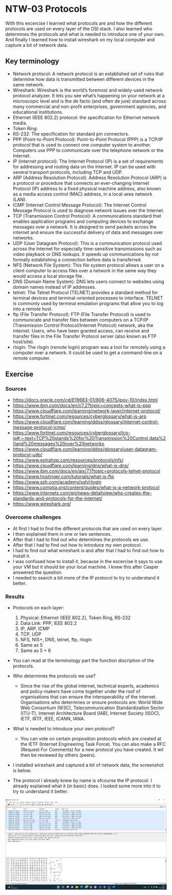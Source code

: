 # NTW-03 Protocols
With this excercise I learned what  protocols are and how the different protocols are used on every layer of the OSI stack. I also learned who determines the protocols and what is needed to introduce one of your own. And finally I learned how to install wireshark on my local computer and capture a bit of network data.    

## Key terminology
- Network protocol: A network protocol is an established set of rules that determine how data is transmitted between different devices in the same network. 
- Wireshark: Wireshark is the world’s foremost and widely-used network protocol analyzer. It lets you see what’s happening on your network at a microscopic level and is the de facto (and often de jure) standard across many commercial and non-profit enterprises, government agencies, and educational institutions.  
- Ethernet (IEEE 802.2) protocol: the specification for Ethernet network media.
- Token Ring: 
- RS-232: The specification for standard pin connectors.
- PPP (Point-to-Point Protocol): Point-to-Point Protocol (PPP) is a TCP/IP protocol that is used to connect one computer system to another. Computers use PPP to communicate over the telephone network or the Internet.
- IP (internet protocol): The Internet Protocol (IP) is a set of requirements for addressing and routing data on the Internet. IP can be used with several transport protocols, including TCP and UDP.   
- ARP (Address Resolution Protocol): Address Resolution Protocol (ARP) is a protocol or procedure that connects an ever-changing Internet Protocol (IP) address to a fixed physical machine address, also known as a media access control (MAC) address, in a local-area network (LAN).  
- ICMP (Internet Control Message Protocol): The Internet Control Message Protocol is used to diagnose network issues over the Internet.
- TCP (Transmission Control Protocol): A communications standard that enables application programs and computing devices to exchange messages over a network. It is designed to send packets across the internet and ensure the successful delivery of data and messages over networks.
- UDP (User Datagram Protocol): This is a communication protocol used across the Internet for especially time-sensitive transmissions such as video playback or DNS lookups. It speeds up communications by not formally establishing a connection before data is transferred.  
- NFS (Network File System): This file system protocol allows a user on a client computer to access files over a network in the same way they would access a local storage file.  
- DNS (Domain Name System): DNS lets users connect to websites using domain names instead of IP addresses.   
- telnet: The Telnet Protocol (TELNET) provides a standard method for terminal devices and terminal-oriented processes to interface. TELNET is commonly used by terminal emulation programs that allow you to log into a remote host. 
- ftp (File Transfer Protocol): FTP (File Transfer Protocol) is used to communicate and transfer files between computers on a TCP/IP (Transmission Control Protocol/Internet Protocol) network, aka the internet. Users, who have been granted access, can receive and transfer files in the File Transfer Protocol server (also known as FTP host/site).   
- rlogin: The rlogin (remote login) program was a tool for remotely using a computer over a network. It could be used to get a command-line on a remote computer.  

## Exercise
### Sources
- https://docs.oracle.com/cd/E19683-01/806-4075/ipov-10/index.html 
- https://www.ibm.com/docs/en/i/7.2?topic=concepts-what-is-ppp 
- https://www.cloudflare.com/learning/network-layer/internet-protocol/ 
- https://www.fortinet.com/resources/cyberglossary/what-is-arp 
- https://www.cloudflare.com/learning/ddos/glossary/internet-control-message-protocol-icmp/ 
- https://www.fortinet.com/resources/cyberglossary/tcp-ip#:~:text=TCP%20stands%20for%20Transmission%20Control,data%20and%20messages%20over%20networks. 
- https://www.cloudflare.com/learning/ddos/glossary/user-datagram-protocol-udp/ 
- https://www.extrahop.com/resources/protocols/nfs/ 
- https://www.cloudflare.com/learning/dns/what-is-dns/ 
- https://www.ibm.com/docs/en/aix/7.1?topic=protocols-telnet-protocol 
- https://www.hostinger.com/tutorials/what-is-ftp 
- https://www.ssh.com/academy/ssh/rlogin 
- https://www.comptia.org/content/guides/what-is-a-network-protocol 
- https://www.internetx.com/en/news-detailview/who-creates-the-standards-and-protocols-for-the-internet/ 
- https://www.wireshark.org/ 

### Overcome challenges
- At first I had to find the different protocols that are used on every layer. 
- I then explained them in one or two sentences.
- After that I had to find out who determines the protocols we use. 
- After that I had to find out how to introduce my own protocol. 
- I had to find out what wireshark is and after that I had to find out how to install it. 
- I was confused how to install it, because in the excercise it says to use your VM but it should be your local machine. I knew this after Casper answered the question. 
- I needed to search a bit more of the IP protocol to try to understand it better. 

### Results
- Protocols on each layer:
    1. Physical: Ethernet (IEEE 802.2), Token Ring, RS-232
    2. Data Link: PPP, IEEE 802.2
    3. IP, ARP, ICMP
    4. TCP, UDP
    5. NFS, NIS+, DNS, telnet, ftp, rlogin
    6. Same as 5        
    7. Same as 5 + 6

- You can read at the terminology part the function discription of the protocols.

- Who determines the protocols we use?
    - Since the rise of the global internet, technical experts, academics and policy-makers have come together under the roof of organisations that can ensure the interoperability of the internet. Organisations who determines or ensure protocols are: World Wide Web Consortium (W3C), Telecommunication Standardization Sector (ITU-T), Internet Architecture Board (IAB), Internet Society (ISOC), IETF, IRTF, IEEE, ICANN, IANA.   

- What is needed to introduce your own protocol?
    - You can vote on certain proposition protocols which are created at the IETF (Internet Engineering Task Force). You can also make a RFC (Request For Comments) for a new protocol you have created. It wil then be reviewed by others (peers).
    
- I installed wireshark and captured a bit of network data, the screenshot is below. 

- The protocol I already knew by name is ofcourse the IP protocol. I already explained what it (in basic) does. I looked some more into it to try to understand it better.

![NTW-03](../00_includes/NTW03-1.png)


 